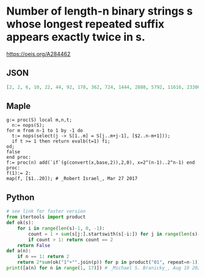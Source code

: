 # Number of length\-n binary strings s whose longest repeated suffix appears exactly twice in s\.
https://oeis.org/A284462
## JSON
```JSON
[2, 2, 6, 10, 22, 44, 92, 178, 362, 724, 1444, 2888, 5792, 11616, 23300, 46670, 93434, 186988, 374012, 747976, 1495656, 2990440, 5979368, 11956444, 23910164, 47819272, 95645168, 191318496, 382719072, 765644448, 1531761528, 3064550802, 6131253398, 12266876820]
```
## Maple
```Maple
g:= proc(S) local m,n,t;
  n:= nops(S);
for m from n-1 to 1 by -1 do
  t:= nops(select(j -> S[1..m] = S[j..m+j-1], [$2..n-m+1]));
  if t >= 1 then return evalb(t=1) fi;
od;
false
end proc:
f:= proc(n) add(`if`(g(convert(x,base,2)),2,0), x=2^(n-1)..2^n-1) end proc:
f(1):= 2:
map(f, [$1..20]); # _Robert Israel_, Mar 27 2017
```
## Python
```Python
# see link for faster version
from itertools import product
def ok(s):
    for i in range(len(s)-1, 0, -1):
        count = 1 + sum(s[j:].startswith(s[-i:]) for j in range(len(s)-i))
        if count > 1: return count == 2
    return False
def a(n):
    if n == 1: return 2
    return 2*sum(ok("1"+"".join(p)) for p in product("01", repeat=n-1))
print([a(n) for n in range(1, 17)]) # _Michael S. Branicky_, Aug 19 2021
```
